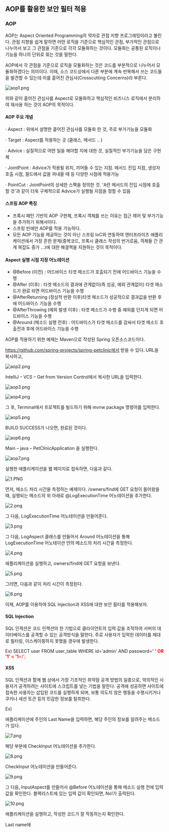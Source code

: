 ## AOP를 활용한 보안 필터 적용



### AOP

AOP는 Aspect Oriented Programming의 약자로 관점 지향 프로그래밍이라고 불린다. 관점 지향을 쉽게 말하면 어떤 로직을 기준으로 핵심적인 관점, 부가적인 관점으로 나누어서 보고 그 관점을 기준으로 각각 모듈화하는 것이다. 모듈화는 공통된 로직이나 기능을 하나의 단위로 묶는 것을 말한다.

 

AOP에서 각 관점을 기준으로 로직을 모듈화하는 것은 코드를 부분적으로 나누어서 모듈화하겠다는 의미이다. 이때, 소스 코드상에서 다른 부분에 계속 반복해서 쓰는 코드들을 발견할 수 있는데 이를 흩어진 관심사(Crosscutting Concerns)라 부른다.

![aop1.png](https://github.com/dpfkdlemtp/JavaStudy/blob/image/aop1.png?raw=true)

위와 같이 흩어진 관심사를 Aspect로 모듈화하고 핵심적인 비즈니스 로직에서 분리하여 재사용 하는 것이 AOP의 목적이다.



#### AOP 주요 개념

·  Aspect : 위에서 설명한 흩어진 관심사를 모듈화 한 것, 주로 부가기능을 모듈화

·  Target : Aspect를 적용하는 곳 (클래스, 메서드 .. )

·  Advice : 실질적으로 어떤 일을 해야할 지에 대한 것, 실질적인 부가기능을 담은 구현체

·  JointPoint : Advice가 적용될 위치, 끼어들 수 있는 지점. 메서드 진입 지점, 생성자 호출 시점, 필드에서 값을 꺼내올 때 등 다양한 시점에 적용가능

·  PointCut : JointPoint의 상세한 스펙을 정의한 것. 'A란 메서드의 진입 시점에 호출할 것'과 같이 더욱 구체적으로 Advice가 실행될 지점을 정할 수 있음



#### 스프링 AOP 특징

- 프록시 패턴 기반의 AOP 구현체, 프록시 객체를 쓰는 이유는 접근 제어 및 부가기능을 추가하기 위해서이다.
- 스프링 빈에만 AOP를 적용 가능하다.
- 모든 AOP 기능을 제공하는 것이 아닌 스프링 IoC와 연동하여 엔터프라이즈 애플리케이션에서 가장 흔한 문제(중복코드, 프록시 클래스 작성의 번거로움, 객체들 간 관계 복잡도 증가 ...)에 대한 해결책을 지원하는 것이 목적이다.



#### Aspect 실행 시점 지정 어노테이션

- @Before (이전) : 어드바이스 타겟 메소드가 호출되기 전에 어드바이스 기능을 수행
- @After (이후) : 타겟 메소드의 결과에 관계없이(즉 성공, 예외 관계없이) 타겟 메소드가 완료 되면 어드바이스 기능을 수행
- @AfterReturning (정상적 반환 이후)타겟 메소드가 성공적으로 결과값을 반환 후에 어드바이스 기능을 수행
- @AfterThrowing (예외 발생 이후) : 타겟 메소드가 수행 중 예외를 던지게 되면 어드바이스 기능을 수행
- @Around (메소드 실행 전후) : 어드바이스가 타겟 메소드를 감싸서 타겟 메소드 호출전과 후에 어드바이스 기능을 수행


 

AOP를 적용하기 위한 예제는 Maven으로 작성된 Spring 오픈소스코드이다.

https://github.com/spring-projects/spring-petclinic에서 받을 수 있다. URL을 복사하고, 

![aop2.png](https://github.com/dpfkdlemtp/JavaStudy/blob/image/aop2.png?raw=true)

 

IntelliJ – VCS – Get from Version Control에서 복사한 URL을 입력한다.

![aop3.png](https://github.com/dpfkdlemtp/JavaStudy/blob/image/aop3.png?raw=true)

![aop4.png](https://github.com/dpfkdlemtp/JavaStudy/blob/image/aop4.png?raw=true)

 

그 후, Terminal에서 프로젝트를 빌드하기 위해 mvnw package 명령어를 입력한다.

![aop5.png](https://github.com/dpfkdlemtp/JavaStudy/blob/image/aop5.png?raw=true)

 

BUILD SUCCESS가 나오면, 완료된 것이다.

![aop6.png](https://github.com/dpfkdlemtp/JavaStudy/blob/image/aop6.png?raw=true)

 

Main – java – PetClinicApplication 을 실행한다.

![aop7.png](https://github.com/dpfkdlemtp/JavaStudy/blob/image/aop7.png?raw=true)

 

실행한 애플리케이션을 웹 페이지로 접속하면, 다음과 같다.

![1.PNG](https://github.com/dpfkdlemtp/JavaStudy/blob/dpfkdlemtp-aop/1.PNG?raw=true)



 

 

먼저, 메소드 처리 시간을 측정하는 예제이다. /owners/find에 GET 요청이 들어왔을 때, 실행되는 메소드의 위 아래로 @LogExecutionTime 어노테이션을 추가한다.

![2.png](https://github.com/dpfkdlemtp/JavaStudy/blob/dpfkdlemtp-aop/2.png?raw=true)

 

그 다음, LogExecutionTime 어노테이션을 만들어준다.

![3.png](https://github.com/dpfkdlemtp/JavaStudy/blob/dpfkdlemtp-aop/3.png?raw=true)



그 다음, LogAspect 클래스를 만들어서 Around 어노테이션을 통해 LogExecutionTime 어노테이션 안의 메소드의 처리 시간을 측정한다.

![4.png](https://github.com/dpfkdlemtp/JavaStudy/blob/dpfkdlemtp-aop/4.png?raw=true)

 

애플리케이션을 실행하고, owners/find에 GET 요청을 보낸다.

![5.png](https://github.com/dpfkdlemtp/JavaStudy/blob/dpfkdlemtp-aop/5.png?raw=true)



 

그러면, 다음과 같이 처리 시간이 측정된다.

![6.png](https://github.com/dpfkdlemtp/JavaStudy/blob/dpfkdlemtp-aop/6.png?raw=true)

 

이제, AOP를 이용하여 SQL Injection과 XSS에 대한 보안 필터를 적용해보자.

 

#### SQL Injection

SQL 인젝션은 코드 인젝션의 한 기법으로 클라이언트의 입력 값을 조작하여 서버의 데이터베이스를 공격할 수 있는 공격방식을 말한다. 주로 사용자가 입력한 데이터를 제대로 필터링, 이스케이핑하지 못했을 경우에 발생한다.

Ex) SELECT user FROM user_table WHERE id='admin' AND password=' <span style="color:red">**' OR '1' = '1**</';

 

#### XSS

SQL 인젝션과 함께 웹 상에서 가장 기초적인 취약점 공격 방법의 일종으로, 악의적인 사용자가 공격하려는 사이트에 스크립트를 넣는 기법을 말한다. 공격에 성공하면 사이트에 접속한 사용자는 삽입된 코드를 실행하게 되며, 보통 의도치 않은 행동을 수행시키거나 쿠키나 세션 토큰 등의 민감한 정보를 탈취한다.

Ex) <script>alert('XSS');</script>

 

애플리케이션에 주인의 Last Name을 입력하면, 해당 주인의 정보를 알려주는 메소드가 있다.

![7.png](https://github.com/dpfkdlemtp/JavaStudy/blob/dpfkdlemtp-aop/7.png?raw=true)



해당 부분에 CheckInput 어노테이션을 추가한다.

![8.png](https://github.com/dpfkdlemtp/JavaStudy/blob/dpfkdlemtp-aop/8.png?raw=true)



CheckInput 어노테이션을 만들어준다.

![9.png](https://github.com/dpfkdlemtp/JavaStudy/blob/dpfkdlemtp-aop/9.png?raw=true)



그 다음, InputAspect를 만들어서 @Before 어노테이션을 통해 메소드 실행 전에 입력 값을 확인한다. 블랙리스트에 있는 입력 값이 확인되면, No!가 출력된다.

![10.png](https://github.com/dpfkdlemtp/JavaStudy/blob/dpfkdlemtp-aop/10.png?raw=true)



 애플리케이션을 실행하고, 작성한 코드가 잘 작동하는지 확인한다.

Last name에 <script>를 넣는다.

 

![11.png](https://github.com/dpfkdlemtp/JavaStudy/blob/dpfkdlemtp-aop/11.png?raw=true)



입력 값과 No!가 출력된다. 

![12.png](https://github.com/dpfkdlemtp/JavaStudy/blob/dpfkdlemtp-aop/12.png?raw=true)



이번엔, 'or 1=1 #을 입력한다. 

![13.png](https://github.com/dpfkdlemtp/JavaStudy/blob/dpfkdlemtp-aop/13.png?raw=true)



입력 값과 No!가 출력된다. 

![14.png](https://github.com/dpfkdlemtp/JavaStudy/blob/dpfkdlemtp-aop/14.png?raw=true)

 
